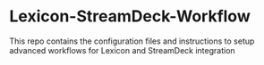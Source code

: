 # Lexicon-StreamDeck-Workflow
This repo contains the configuration files and instructions to setup advanced workflows for Lexicon and StreamDeck integration
